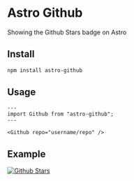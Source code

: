 # Astro Github

Showing the Github Stars badge on Astro

## Install

```bash
npm install astro-github
```

## Usage

```astro
---
import Github from "astro-github";
---

<Github repo="username/repo" />
```

## Example

[![Github Stars](https://badgen.net/github/stars/mzaini30/mzaini30)](https://github.com/mzaini30/mzaini30)
